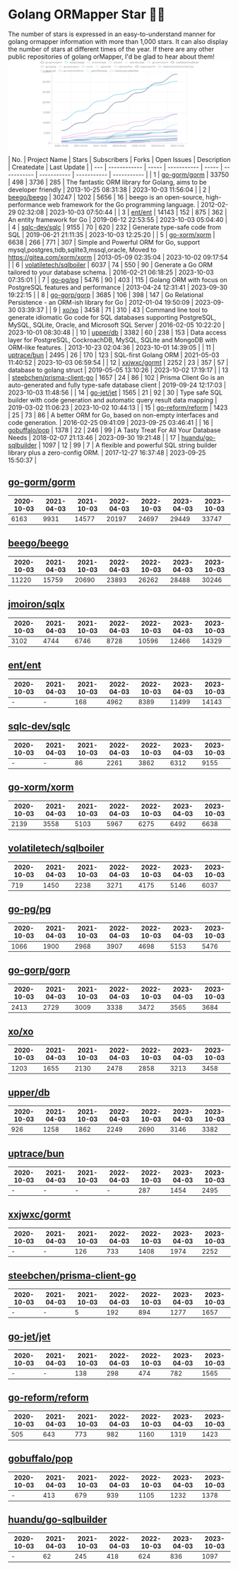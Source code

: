 # Golang ORMapper Star 🎉🎉
The number of stars is expressed in an easy-to-understand manner for golang ormapper information with more than 1,000 stars. It can also display the number of stars at different times of the year.
If there are any other public repositories of golang orMapper, I'd be glad to hear about them!
[![Start数チャート](output/orm_chart.jpeg)](https://ryotaroseto.github.io/star-golang-orms/output/orm_chart.html)
| No. | Project Name | Stars | Subscribers | Forks | Open Issues | Description | Createdate | Last Update |
| --- | ------------ | ----- | ----------- | ----- | ----------- | ----------- | ----------- | ----------- |
| 1 | [go-gorm/gorm](https://github.com/go-gorm/gorm) | 33750 | 498 | 3736 | 285 | The fantastic ORM library for Golang, aims to be developer friendly | 2013-10-25 08:31:38 | 2023-10-03 11:56:04 |
| 2 | [beego/beego](https://github.com/beego/beego) | 30247 | 1202 | 5656 | 16 | beego is an open-source, high-performance web framework for the Go programming language. | 2012-02-29 02:32:08 | 2023-10-03 07:50:44 |
| 3 | [ent/ent](https://github.com/ent/ent) | 14143 | 152 | 875 | 362 | An entity framework for Go | 2019-06-12 22:53:55 | 2023-10-03 05:04:40 |
| 4 | [sqlc-dev/sqlc](https://github.com/sqlc-dev/sqlc) | 9155 | 70 | 620 | 232 | Generate type-safe code from SQL | 2019-06-21 21:11:35 | 2023-10-03 12:25:20 |
| 5 | [go-xorm/xorm](https://github.com/go-xorm/xorm) | 6638 | 266 | 771 | 307 | Simple and Powerful ORM for Go, support mysql,postgres,tidb,sqlite3,mssql,oracle, Moved to https://gitea.com/xorm/xorm | 2013-05-09 02:35:04 | 2023-10-02 09:17:54 |
| 6 | [volatiletech/sqlboiler](https://github.com/volatiletech/sqlboiler) | 6037 | 74 | 550 | 90 | Generate a Go ORM tailored to your database schema. | 2016-02-21 06:18:25 | 2023-10-03 07:35:01 |
| 7 | [go-pg/pg](https://github.com/go-pg/pg) | 5476 | 90 | 403 | 115 | Golang ORM with focus on PostgreSQL features and performance | 2013-04-24 12:31:41 | 2023-09-30 19:22:15 |
| 8 | [go-gorp/gorp](https://github.com/go-gorp/gorp) | 3685 | 106 | 398 | 147 | Go Relational Persistence - an ORM-ish library for Go | 2012-01-04 19:50:09 | 2023-09-30 03:39:37 |
| 9 | [xo/xo](https://github.com/xo/xo) | 3458 | 71 | 310 | 43 | Command line tool to generate idiomatic Go code for SQL databases supporting PostgreSQL, MySQL, SQLite, Oracle, and Microsoft SQL Server | 2016-02-05 10:22:20 | 2023-10-01 08:30:48 |
| 10 | [upper/db](https://github.com/upper/db) | 3382 | 60 | 238 | 153 | Data access layer for PostgreSQL, CockroachDB, MySQL, SQLite and MongoDB with ORM-like features. | 2013-10-23 02:04:36 | 2023-10-01 14:39:05 |
| 11 | [uptrace/bun](https://github.com/uptrace/bun) | 2495 | 26 | 170 | 123 | SQL-first Golang ORM | 2021-05-03 11:40:52 | 2023-10-03 06:59:54 |
| 12 | [xxjwxc/gormt](https://github.com/xxjwxc/gormt) | 2252 | 23 | 357 | 57 | database to golang struct | 2019-05-05 13:10:26 | 2023-10-02 17:19:17 |
| 13 | [steebchen/prisma-client-go](https://github.com/steebchen/prisma-client-go) | 1657 | 24 | 86 | 102 | Prisma Client Go is an auto-generated and fully type-safe database client | 2019-09-24 12:17:03 | 2023-10-03 11:48:56 |
| 14 | [go-jet/jet](https://github.com/go-jet/jet) | 1565 | 21 | 92 | 30 | Type safe SQL builder with code generation and automatic query result data mapping | 2019-03-02 11:06:23 | 2023-10-02 10:44:13 |
| 15 | [go-reform/reform](https://github.com/go-reform/reform) | 1423 | 25 | 73 | 86 | A better ORM for Go, based on non-empty interfaces and code generation. | 2016-02-25 09:41:09 | 2023-09-25 03:46:41 |
| 16 | [gobuffalo/pop](https://github.com/gobuffalo/pop) | 1378 | 22 | 246 | 99 | A Tasty Treat For All Your Database Needs | 2018-02-07 21:13:46 | 2023-09-30 19:21:48 |
| 17 | [huandu/go-sqlbuilder](https://github.com/huandu/go-sqlbuilder) | 1097 | 12 | 99 | 7 | A flexible and powerful SQL string builder library plus a zero-config ORM. | 2017-12-27 16:37:48 | 2023-09-25 15:50:37 |
## [go-gorm/gorm](https://github.com/go-gorm/gorm)
| 2020-10-03 | 2021-04-03 | 2021-10-03 | 2022-04-03 | 2022-10-03 | 2023-04-03 | 2023-10-03 |
| --- | --- | --- | --- | --- | --- | --- |
| 6163 | 9931 | 14577 | 20197 | 24697 | 29449 | 33747 |
## [beego/beego](https://github.com/beego/beego)
| 2020-10-03 | 2021-04-03 | 2021-10-03 | 2022-04-03 | 2022-10-03 | 2023-04-03 | 2023-10-03 |
| --- | --- | --- | --- | --- | --- | --- |
| 11220 | 15759 | 20690 | 23893 | 26262 | 28488 | 30246 |
## [jmoiron/sqlx](https://github.com/jmoiron/sqlx)
| 2020-10-03 | 2021-04-03 | 2021-10-03 | 2022-04-03 | 2022-10-03 | 2023-04-03 | 2023-10-03 |
| --- | --- | --- | --- | --- | --- | --- |
| 3102 | 4744 | 6746 | 8728 | 10596 | 12466 | 14329 |
## [ent/ent](https://github.com/ent/ent)
| 2020-10-03 | 2021-04-03 | 2021-10-03 | 2022-04-03 | 2022-10-03 | 2023-04-03 | 2023-10-03 |
| --- | --- | --- | --- | --- | --- | --- |
| - | - | 168 | 4962 | 8389 | 11499 | 14143 |
## [sqlc-dev/sqlc](https://github.com/sqlc-dev/sqlc)
| 2020-10-03 | 2021-04-03 | 2021-10-03 | 2022-04-03 | 2022-10-03 | 2023-04-03 | 2023-10-03 |
| --- | --- | --- | --- | --- | --- | --- |
| - | - | 86 | 2261 | 3862 | 6312 | 9155 |
## [go-xorm/xorm](https://github.com/go-xorm/xorm)
| 2020-10-03 | 2021-04-03 | 2021-10-03 | 2022-04-03 | 2022-10-03 | 2023-04-03 | 2023-10-03 |
| --- | --- | --- | --- | --- | --- | --- |
| 2139 | 3558 | 5103 | 5967 | 6275 | 6492 | 6638 |
## [volatiletech/sqlboiler](https://github.com/volatiletech/sqlboiler)
| 2020-10-03 | 2021-04-03 | 2021-10-03 | 2022-04-03 | 2022-10-03 | 2023-04-03 | 2023-10-03 |
| --- | --- | --- | --- | --- | --- | --- |
| 719 | 1450 | 2238 | 3271 | 4175 | 5146 | 6037 |
## [go-pg/pg](https://github.com/go-pg/pg)
| 2020-10-03 | 2021-04-03 | 2021-10-03 | 2022-04-03 | 2022-10-03 | 2023-04-03 | 2023-10-03 |
| --- | --- | --- | --- | --- | --- | --- |
| 1066 | 1900 | 2968 | 3907 | 4698 | 5153 | 5476 |
## [go-gorp/gorp](https://github.com/go-gorp/gorp)
| 2020-10-03 | 2021-04-03 | 2021-10-03 | 2022-04-03 | 2022-10-03 | 2023-04-03 | 2023-10-03 |
| --- | --- | --- | --- | --- | --- | --- |
| 2413 | 2729 | 3009 | 3338 | 3472 | 3565 | 3684 |
## [xo/xo](https://github.com/xo/xo)
| 2020-10-03 | 2021-04-03 | 2021-10-03 | 2022-04-03 | 2022-10-03 | 2023-04-03 | 2023-10-03 |
| --- | --- | --- | --- | --- | --- | --- |
| 1203 | 1655 | 2130 | 2478 | 2858 | 3213 | 3458 |
## [upper/db](https://github.com/upper/db)
| 2020-10-03 | 2021-04-03 | 2021-10-03 | 2022-04-03 | 2022-10-03 | 2023-04-03 | 2023-10-03 |
| --- | --- | --- | --- | --- | --- | --- |
| 926 | 1258 | 1862 | 2249 | 2690 | 3146 | 3382 |
## [uptrace/bun](https://github.com/uptrace/bun)
| 2020-10-03 | 2021-04-03 | 2021-10-03 | 2022-04-03 | 2022-10-03 | 2023-04-03 | 2023-10-03 |
| --- | --- | --- | --- | --- | --- | --- |
| - | - | - | - | 287 | 1454 | 2495 |
## [xxjwxc/gormt](https://github.com/xxjwxc/gormt)
| 2020-10-03 | 2021-04-03 | 2021-10-03 | 2022-04-03 | 2022-10-03 | 2023-04-03 | 2023-10-03 |
| --- | --- | --- | --- | --- | --- | --- |
| - | - | 126 | 733 | 1408 | 1974 | 2252 |
## [steebchen/prisma-client-go](https://github.com/steebchen/prisma-client-go)
| 2020-10-03 | 2021-04-03 | 2021-10-03 | 2022-04-03 | 2022-10-03 | 2023-04-03 | 2023-10-03 |
| --- | --- | --- | --- | --- | --- | --- |
| - | - | 5 | 192 | 894 | 1277 | 1657 |
## [go-jet/jet](https://github.com/go-jet/jet)
| 2020-10-03 | 2021-04-03 | 2021-10-03 | 2022-04-03 | 2022-10-03 | 2023-04-03 | 2023-10-03 |
| --- | --- | --- | --- | --- | --- | --- |
| - | - | 138 | 298 | 474 | 782 | 1565 |
## [go-reform/reform](https://github.com/go-reform/reform)
| 2020-10-03 | 2021-04-03 | 2021-10-03 | 2022-04-03 | 2022-10-03 | 2023-04-03 | 2023-10-03 |
| --- | --- | --- | --- | --- | --- | --- |
| 505 | 643 | 773 | 982 | 1160 | 1319 | 1423 |
## [gobuffalo/pop](https://github.com/gobuffalo/pop)
| 2020-10-03 | 2021-04-03 | 2021-10-03 | 2022-04-03 | 2022-10-03 | 2023-04-03 | 2023-10-03 |
| --- | --- | --- | --- | --- | --- | --- |
| - | 413 | 679 | 939 | 1105 | 1232 | 1378 |
## [huandu/go-sqlbuilder](https://github.com/huandu/go-sqlbuilder)
| 2020-10-03 | 2021-04-03 | 2021-10-03 | 2022-04-03 | 2022-10-03 | 2023-04-03 | 2023-10-03 |
| --- | --- | --- | --- | --- | --- | --- |
| - | 62 | 245 | 418 | 624 | 836 | 1097 |
